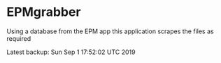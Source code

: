 # EPMgrabber
Using a database from the EPM app this application scrapes the files as required


Latest backup: Sun Sep 1 17:52:02 UTC 2019
